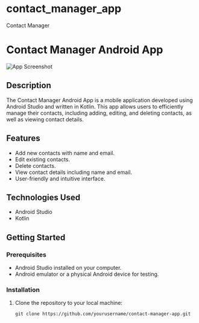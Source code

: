 # contact_manager_app
Contact Manager

# Contact Manager Android App

![App Screenshot](screenshot.png)

## Description

The Contact Manager Android App is a mobile application developed using Android Studio and written in Kotlin. This app allows users to efficiently manage their contacts, including adding, editing, and deleting contacts, as well as viewing contact details.

## Features

- Add new contacts with name and email.
- Edit existing contacts.
- Delete contacts.
- View contact details including name and email.
- User-friendly and intuitive interface.

## Technologies Used

- Android Studio
- Kotlin

## Getting Started

### Prerequisites

- Android Studio installed on your computer.
- Android emulator or a physical Android device for testing.

### Installation

1. Clone the repository to your local machine:

   ```shell
   git clone https://github.com/yourusername/contact-manager-app.git
